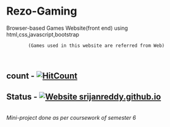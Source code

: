 # Rezo-Gaming
Browser-based Games Website(front end) using html,css,javascript,bootstrap

            (Games used in this website are referred from Web)
            
 <br>
 
 ## count - [![HitCount](http://hits.dwyl.com/SrijanReddy/Rezo-Gaming/.svg)](http://hits.dwyl.com/SrijanReddy/Rezo-Gaming/)

 ## Status - [![Website srijanreddy.github.io](https://img.shields.io/website-up-down-green-red/http/cv.lbesson.qc.to.svg)](http://srijanreddy.github.io/)

<br>
   <i>Mini-project done as per coursework of semester 6</i>


